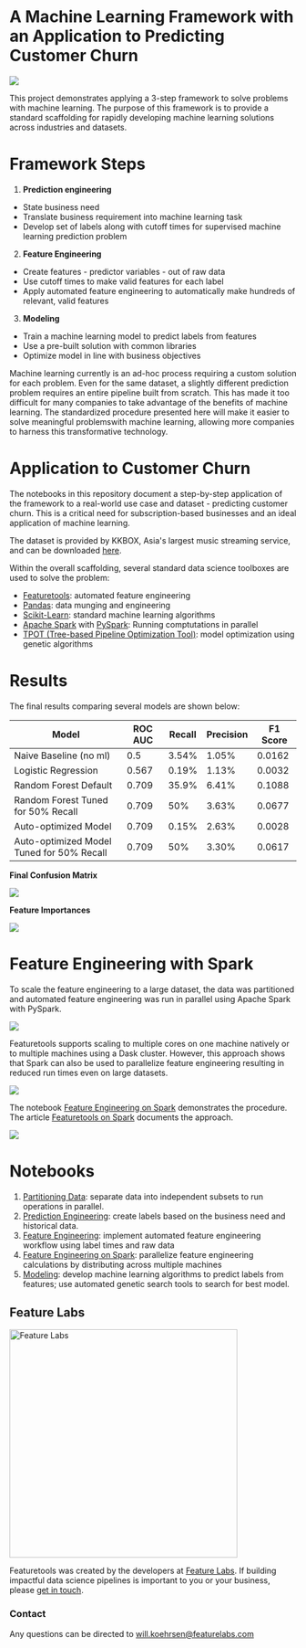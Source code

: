 # A Machine Learning Framework with an Application to Predicting Customer Churn

![](images/Framework.png)

This project demonstrates applying a 3-step framework to solve problems with machine learning. The purpose of this framework
is to provide a standard scaffolding for rapidly developing machine learning solutions across industries and datasets.

# Framework Steps

1. __Prediction engineering__
  * State business need
  * Translate business requirement into machine learning task
  * Develop set of labels along with cutoff times for supervised machine learning prediction problem
2. __Feature Engineering__
  * Create features - predictor variables - out of raw data 
  * Use cutoff times to make valid features for each label
  * Apply automated feature engineering to automatically make hundreds of relevant, valid features 
3. __Modeling__
  * Train a machine learning model to predict labels from features
  * Use a pre-built solution with common libraries
  * Optimize model in line with business objectives

Machine learning currently is an ad-hoc process requiring a custom solution for each problem. Even for the same dataset,
a slightly different prediction problem requires an entire pipeline built from scratch. This has made it too difficult for many 
companies to take advantage of the benefits of machine learning. The standardized procedure presented here will make it easier to solve 
meaningful problemswith machine learning, allowing more companies to harness this transformative technology.

# Application to Customer Churn

The notebooks in this repository document a step-by-step application of the framework to a real-world use case and dataset - predicting
customer churn. This is a critical need for subscription-based businesses and an ideal application of machine learning. 

The dataset is provided by KKBOX, Asia's largest music streaming service, and can be downloaded [here](https://www.kaggle.com/c/kkbox-churn-prediction-challenge/data).

Within the overall scaffolding, several standard data science toolboxes are used to solve the problem:

* [Featuretools](https://docs.featuretools.com/#): automated feature engineering
* [Pandas](https://pandas.pydata.org): data munging and engineering
* [Scikit-Learn](http://scikit-learn.org/stable/documentation.html): standard machine learning algorithms
* [Apache Spark](https://spark.apache.org/documentation.html) with [PySpark](https://spark.apache.org/docs/latest/api/python/index.html): Running comptutations in parallel
* [TPOT (Tree-based Pipeline Optimization Tool)](https://github.com/EpistasisLab/tpot): model optimization using genetic algorithms

# Results

The final results comparing several models are shown below:

| Model                                     | ROC AUC | Recall | Precision | F1 Score |
|-------------------------------------------|---------|--------|-----------|----------|
| Naive Baseline (no ml)                    | 0.5     | 3.54%  | 1.05%     | 0.0162   |
| Logistic Regression                       | 0.567   | 0.19%  | 1.13%     | 0.0032   |
| Random Forest Default                     | 0.709   | 35.9%  | 6.41%     | 0.1088   |
| Random Forest Tuned for 50% Recall        | 0.709   | 50%    | 3.63%     | 0.0677   |
| Auto-optimized Model                      | 0.709   | 0.15%  | 2.63%     | 0.0028   |
| Auto-optimized Model Tuned for 50% Recall | 0.709   | 50%    | 3.30%     | 0.0617   |

__Final Confusion Matrix__

![](images/confusion_matrix_rf.png)

__Feature Importances__

![](images/most_important_rf.png)

# Feature Engineering with Spark

To scale the feature engineering to a large dataset, the data was partitioned and automated feature engineering was run in parallel
using Apache Spark with PySpark. 

![](images/spark-logo-trademark.png)

Featuretools supports scaling to multiple cores on one machine natively or to multiple machines using a Dask cluster. However, this
approach shows that Spark can also be used to parallelize feature engineering resulting in reduced run times even on large datasets.

![](images/featuretools-logo.png)

The notebook [Feature Engineering on Spark](https://github.com/FeatureLabs/customer-churn/blob/master/churn/4.%20Feature%20Engineering%20on%20Spark.ipynb) demonstrates the procedure. The article [Featuretools on Spark](https://medium.com/feature-labs-engineering/featuretools-on-spark-e5aa67eaf807) documents the approach.

![](images/distributed_architecture.png)

# Notebooks

1. [Partitioning Data](https://github.com/FeatureLabs/customer-churn/blob/master/churn/1.%20Partitioning%20Data.ipynb): separate data
into independent subsets to run operations in parallel.
2. [Prediction Engineering](https://github.com/FeatureLabs/customer-churn/blob/master/churn/2.%20Prediction%20Engineering%20-%20Labeling.ipynb): create labels based on the business need and historical data.
3. [Feature Engineering](https://github.com/FeatureLabs/customer-churn/blob/master/churn/3.%20Feature%20Engineering.ipynb): implement
automated feature engineering workflow using label times and raw data
4. [Feature Engineering on Spark](https://github.com/FeatureLabs/customer-churn/blob/master/churn/4.%20Feature%20Engineering%20on%20Spark.ipynb): parallelize feature engineering calculations by 
distributing across multiple machines
5. [Modeling](https://github.com/FeatureLabs/customer-churn/blob/master/churn/5.%20Modeling.ipynb): develop machine learning
algorithms to predict labels from features; use automated genetic search tools to search for best model.

## Feature Labs

<p align="left">
  <img src="images/FeatureLabs.png" width = "400" alt = "Feature Labs"/>
</p>

Featuretools was created by the developers at [Feature Labs](https://www.featurelabs.com/). If building impactful data science pipelines is important to you or your business, please [get in touch](https://www.featurelabs.com/contact.html).

### Contact

Any questions can be directed to will.koehrsen@featurelabs.com
